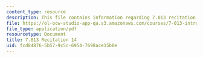 ```yaml
---
content_type: resource
description: This file contains information regarding 7.013 recitation 14.
file: https://ol-ocw-studio-app-qa.s3.amazonaws.com/courses/7-013-introductory-biology-spring-2013/fcd848765b579c5c69547698ace15b0e_MIT7_013S12_Recitation_14.pdf
file_type: application/pdf
resourcetype: Document
title: 7.013 Recitation 14
uid: fcd84876-5b57-9c5c-6954-7698ace15b0e
---
```

